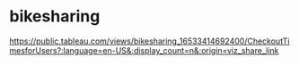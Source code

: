 # bikesharing


https://public.tableau.com/views/bikesharing_16533414692400/CheckoutTimesforUsers?:language=en-US&:display_count=n&:origin=viz_share_link
